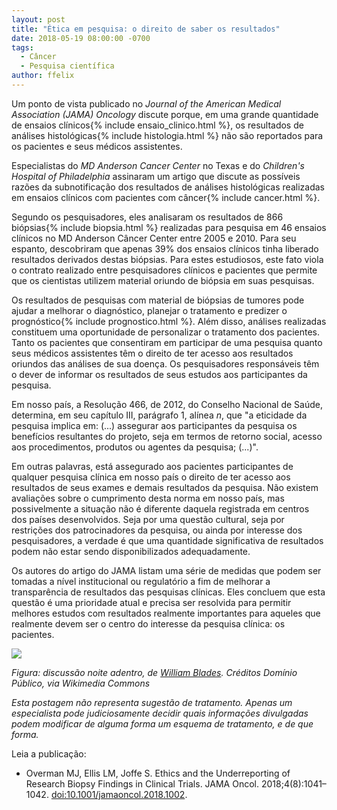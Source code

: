 ```yaml
---
layout: post
title: "Ética em pesquisa: o direito de saber os resultados"
date: 2018-05-19 08:00:00 -0700
tags:
  - Câncer
  - Pesquisa científica
author: ffelix
---
```

Um ponto de vista publicado no _Journal of the American Medical Association (JAMA) Oncology_ discute porque, em uma grande quantidade de ensaios clínicos{% include ensaio_clinico.html %}, os resultados de análises histológicas{% include histologia.html %} não são reportados para os pacientes e seus médicos assistentes.
<!--more-->

Especialistas do _MD Anderson Cancer Center_ no Texas e do _Children's Hospital of Philadelphia_ assinaram um artigo que discute as possíveis razões da subnotificação dos resultados de análises histológicas realizadas em ensaios clínicos com pacientes com câncer{% include cancer.html %}.

Segundo os pesquisadores, eles analisaram os resultados de 866 biópsias{% include biopsia.html %} realizadas para pesquisa em 46 ensaios clínicos no MD Anderson Câncer Center entre 2005 e 2010. Para seu espanto, descobriram que apenas 39% dos ensaios clínicos tinha liberado resultados derivados destas biópsias. Para estes estudiosos, este fato viola o contrato realizado entre pesquisadores clínicos e pacientes que permite que os cientistas utilizem material oriundo de biópsia em suas pesquisas.

Os resultados de pesquisas com material de biópsias de tumores pode ajudar a melhorar o diagnóstico, planejar o tratamento e predizer o prognóstico{% include prognostico.html %}. Além disso, análises realizadas constituem uma oportunidade de personalizar o tratamento dos pacientes. Tanto os pacientes que consentiram em participar de uma pesquisa quanto seus médicos assistentes têm o direito de ter acesso aos resultados oriundos das análises de sua doença. Os pesquisadores responsáveis têm o dever de informar os resultados de seus estudos aos participantes da pesquisa.

Em nosso país, a Resolução 466, de 2012, do Conselho Nacional de Saúde, determina, em seu capítulo III, parágrafo 1, alínea _n_, que "a eticidade da pesquisa implica em: (...) assegurar aos participantes da pesquisa os benefícios resultantes do projeto, seja em termos de retorno social, acesso aos procedimentos, produtos ou agentes da pesquisa; (...)".

Em outras palavras, está assegurado aos pacientes participantes de qualquer pesquisa clínica em nosso país o direito de ter acesso aos resultados de seus exames e demais resultados da pesquisa. Não existem avaliações sobre o cumprimento desta norma em nosso país, mas possivelmente a situação não é diferente daquela registrada em centros dos países desenvolvidos. Seja por uma questão cultural, seja por restrições dos patrocinadores da pesquisa, ou ainda por interesse dos pesquisadores, a verdade é que uma quantidade significativa de resultados podem não estar sendo disponibilizados adequadamente.

Os autores do artigo do JAMA listam uma série de  medidas que podem ser tomadas a nível institucional ou regulatório a fim de melhorar a transparência de resultados das pesquisas clínicas. Eles concluem que esta questão é uma prioridade atual e precisa ser resolvida para permitir melhores estudos com resultados realmente importantes para aqueles que realmente devem ser o centro do interesse da pesquisa clínica: os pacientes.

![](https://upload.wikimedia.org/wikipedia/commons/7/74/Discourse-into-the-night.jpg)

_Figura: discussão noite adentro, de [William Blades](https://pt.wikipedia.org/wiki/William_Blades). Créditos Domínio Público, via Wikimedia Commons_

_Esta postagem não representa sugestão de tratamento. Apenas um especialista pode judiciosamente decidir quais informações divulgadas podem modificar de alguma forma um esquema de tratamento, e de que forma._

Leia a publicação:
- Overman MJ, Ellis LM, Joffe S. Ethics and the Underreporting of Research Biopsy Findings in Clinical Trials. JAMA Oncol. 2018;4(8):1041–1042. [doi:10.1001/jamaoncol.2018.1002](http://doi.org/10.1001/jamaoncol.2018.1002).

